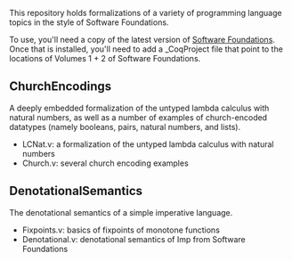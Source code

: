 This repository holds formalizations of a variety of programming
language topics in the style of Software Foundations.

To use, you'll need a copy of the latest version of [Software
Foundations](https://softwarefoundations.cis.upenn.edu/). Once that is
installed, you'll need to add a _CoqProject file that point to the
locations of Volumes 1 + 2 of Software Foundations.

## ChurchEncodings
A deeply embedded formalization of the untyped lambda calculus with
natural numbers, as well as a number of examples of church-encoded
datatypes (namely booleans, pairs, natural numbers, and lists).

- LCNat.v: a formalization of the untyped lambda calculus with natural numbers
- Church.v: several church encoding examples

## DenotationalSemantics
The denotational semantics of a simple imperative language.

- Fixpoints.v: basics of fixpoints of monotone functions
- Denotational.v: denotational semantics of Imp from Software Foundations
